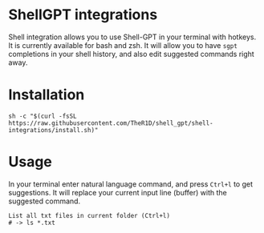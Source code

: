# ShellGPT integrations
Shell integration allows you to use Shell-GPT in your terminal with hotkeys. It is currently available for bash and zsh. It will allow you to have `sgpt` completions in your shell history, and also edit suggested commands right away.

# Installation
```shell
sh -c "$(curl -fsSL https://raw.githubusercontent.com/TheR1D/shell_gpt/shell-integrations/install.sh)"
```

# Usage
In your terminal enter natural language command, and press `Ctrl+l` to get suggestions. It will replace your current input line (buffer) with the suggested command.
```text
List all txt files in current folder (Ctrl+l)
# -> ls *.txt
```
